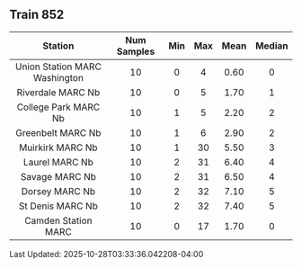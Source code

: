 ## Train 852

| Station | Num Samples | Min | Max | Mean | Median |
| :-----: | :---------: | :-: | :-: | :--: | :----: |
| Union Station MARC Washington | 10 | 0 | 4 | 0.60 | 0 |
| Riverdale MARC Nb | 10 | 0 | 5 | 1.70 | 1 |
| College Park MARC Nb | 10 | 1 | 5 | 2.20 | 2 |
| Greenbelt MARC Nb | 10 | 1 | 6 | 2.90 | 2 |
| Muirkirk MARC Nb | 10 | 1 | 30 | 5.50 | 3 |
| Laurel MARC Nb | 10 | 2 | 31 | 6.40 | 4 |
| Savage MARC Nb | 10 | 2 | 31 | 6.50 | 4 |
| Dorsey MARC Nb | 10 | 2 | 32 | 7.10 | 5 |
| St Denis MARC Nb | 10 | 2 | 32 | 7.40 | 5 |
| Camden Station MARC | 10 | 0 | 17 | 1.70 | 0 |


Last Updated: 2025-10-28T03:33:36.042208-04:00